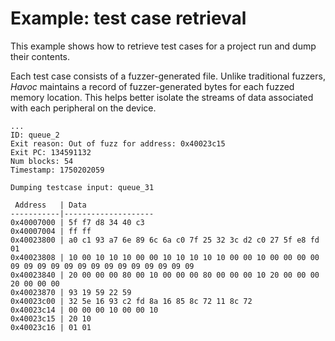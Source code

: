 # Example: test case retrieval

This example shows how to retrieve test cases for a project run and dump their contents.

Each test case consists of a fuzzer-generated file. Unlike traditional fuzzers, *Havoc* maintains a record of fuzzer-generated bytes for each fuzzed memory location. This helps better isolate the streams of data associated with each peripheral on the device.

```
...
ID: queue_2
Exit reason: Out of fuzz for address: 0x40023c15
Exit PC: 134591132
Num blocks: 54
Timestamp: 1750202059

Dumping testcase input: queue_31

 Address   | Data
-----------|--------------------
0x40007000 | 5f f7 d8 34 40 c3
0x40007004 | ff ff
0x40023800 | a0 c1 93 a7 6e 89 6c 6a c0 7f 25 32 3c d2 c0 27 5f e8 fd 01
0x40023808 | 10 00 10 10 10 00 00 10 10 10 10 10 00 00 10 00 00 00 00 09 09 09 09 09 09 09 09 09 09 09 09 09 09
0x40023840 | 20 00 00 00 80 00 10 00 00 00 80 00 00 00 10 20 00 00 00 20 00 00 00
0x40023870 | 93 19 59 22 59
0x40023c00 | 32 5e 16 93 c2 fd 8a 16 85 8c 72 11 8c 72
0x40023c14 | 00 00 00 10 00 00 10
0x40023c15 | 20 10
0x40023c16 | 01 01
```
